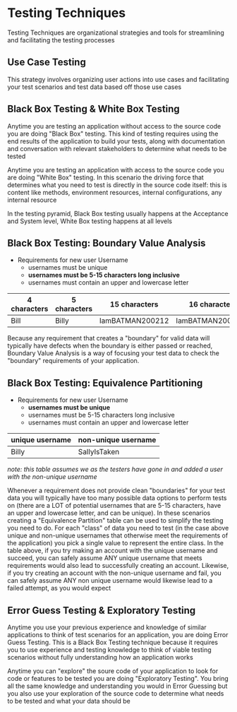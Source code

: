 # Testing Techniques
Testing Techniques are organizational strategies and tools for streamlining and facilitating the testing processes

## Use Case Testing
This strategy involves organizing user actions into use cases and facilitating your test scenarios and test data based off those use cases

## Black Box Testing & White Box Testing
Anytime you are testing an application without access to the source code you are doing "Black Box" testing. This kind of testing requires using the end results of the application to build your tests, along with documentation and conversation with relevant stakeholders to determine what needs to be tested

Anytime you are testing an application with access to the source code you are doing "White Box" testing. In this scenario the driving force that determines what you need to test is directly in the source code itself: this is content like methods, environment resources, internal configurations, any internal resource

In the testing pyramid, Black Box testing usually happens at the Acceptance and System level, White Box testing happens at all levels

## Black Box Testing: Boundary Value Analysis
- Requirements for new user Username
    - usernames must be unique
    - **usernames must be 5-15 characters long inclusive**
    - usernames must contain an upper and lowercase letter

|4 characters| 5 characters | 15 characters | 16 characters |
|------------|--------------|---------------|---------------|
| Bill       | Billy        |IamBATMAN200212|IamBATMAN2002128|


Because any requirement that creates a "boundary" for valid data will typically have defects when the boundary is either passed or reached, Boundary Value Analysis is a way of focusing your test data to check the "boundary" requirements of your application.

## Black Box Testing: Equivalence Partitioning
- Requirements for new user Username
    - **usernames must be unique**
    - usernames must be 5-15 characters long inclusive
    - usernames must contain an upper and lowercase letter

|unique username|non-unique username|
|---------------|-------------------|
| Billy         | SallyIsTaken      |

*note: this table assumes we as the testers have gone in and added a user with the non-unique username*

Whenever a requirement does not provide clean "boundaries" for your test data you will typically have too many possible data options to perform tests on (there are a LOT of potential usernames that are 5-15 characters, have an upper and lowercase letter, and can be unique). In these scenarios creating a "Equivalence Partition" table can be used to simplify the testing you need to do. For each "class" of data you need to test (in the case above unique and non-unique usernames that otherwise meet the requirements of the application) you pick a single value to represent the entire class. In the table above, if you try making an account with the unique username and succeed, you can safely assume ANY unique username that meets requirements would also lead to successfully creating an account. Likewise, if you try creating an account with the non-unique username and fail, you can safely assume ANY non unique username would likewise lead to a failed attempt, as you would expect

## Error Guess Testing & Exploratory Testing
Anytime you use your previous experience and knowledge of similar applications to think of test scenarios for an application, you are doing Error Guess Testing. This is a Black Box Testing technique because it requires you to use experience and testing knowledge to think of viable testing scenarios without fully understanding how an application works

Anytime you can "explore" the soure code of your application to look for code or features to be tested you are doing "Exploratory Testing". You bring all the same knowledge and understanding you would in Error Guessing but you also use your exploration of the source code to determine what needs to be tested and what your data should be 